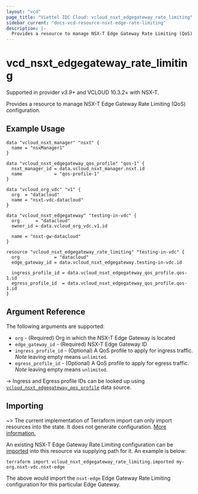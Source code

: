 ```yaml
---
layout: "vcd"
page_title: "Viettel IDC Cloud: vcloud_nsxt_edgegateway_rate_limiting"
sidebar_current: "docs-vcd-resource-nsxt-edge-rate-limiting"
description: |-
  Provides a resource to manage NSX-T Edge Gateway Rate Limiting (QoS) configuration.
---
```


# vcd\_nsxt\_edgegateway\_rate\_limiting

Supported in provider *v3.9+* and VCLOUD 10.3.2+ with NSX-T.

Provides a resource to manage NSX-T Edge Gateway Rate Limiting (QoS) configuration.

## Example Usage

```hcl
data "vcloud_nsxt_manager" "nsxt" {
  name = "nsxManager1"
}

data "vcloud_nsxt_edgegateway_qos_profile" "qos-1" {
  nsxt_manager_id = data.vcloud_nsxt_manager.nsxt.id
  name            = "qos-profile-1"
}

data "vcloud_org_vdc" "v1" {
  org  = "datacloud"
  name = "nsxt-vdc-datacloud"
}

data "vcloud_nsxt_edgegateway" "testing-in-vdc" {
  org      = "datacloud"
  owner_id = data.vcloud_org_vdc.v1.id

  name = "nsxt-gw-datacloud"
}

resource "vcloud_nsxt_edgegateway_rate_limiting" "testing-in-vdc" {
  org             = "datacloud"
  edge_gateway_id = data.vcloud_nsxt_edgegateway.testing-in-vdc.id

  ingress_profile_id = data.vcloud_nsxt_edgegateway_qos_profile.qos-1.id
  egress_profile_id  = data.vcloud_nsxt_edgegateway_qos_profile.qos-1.id
}
```

## Argument Reference

The following arguments are supported:

* `org` - (Required) Org in which the NSX-T Edge Gateway is located
* `edge_gateway_id` - (Required) NSX-T Edge Gateway ID
* `ingress_profile_id` - (Optional) A QoS profile to apply for ingress traffic. *Note* leaving empty
  means `unlimited`.
* `egress_profile_id` - (Optional) A QoS profile to apply for egress traffic. *Note* leaving empty
  means `unlimited`.

-> Ingress and Egress profile IDs can be looked up using
  [`vcloud_nsxt_edgegateway_qos_profile`](/providers/terraform-viettelidc/vcloud/latest/docs/resources/nsxt_edgegateway_qos_profile)
  data source. 

## Importing

~> The current implementation of Terraform import can only import resources into the state.
It does not generate configuration. [More information.](https://www.terraform.io/docs/import/)

An existing NSX-T Edge Gateway Rate Limiting configuration can be [imported][docs-import] into this
resource via supplying path for it. An example is below:

[docs-import]: https://www.terraform.io/docs/import/

```
terraform import vcloud_nsxt_edgegateway_rate_limiting.imported my-org.nsxt-vdc.nsxt-edge
```

The above would import the `nsxt-edge` Edge Gateway Rate Limiting configuration for this particular
Edge Gateway.
